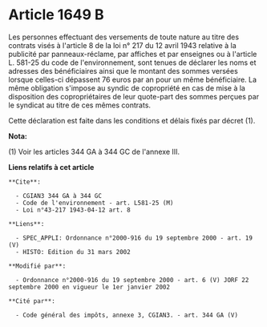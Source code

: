 # Article 1649 B

Les personnes effectuant des versements de toute nature au titre des contrats visés à l'article 8 de la loi n° 217 du 12
avril 1943 relative à la publicité par panneaux-réclame, par affiches et par enseignes ou à l'article L. 581-25 du code de
l'environnement, sont tenues de déclarer les noms et adresses des bénéficiaires ainsi que le montant des sommes versées
lorsque celles-ci dépassent 76 euros par an pour un même bénéficiaire. La même obligation s'impose au syndic de copropriété
en cas de mise à la disposition des copropriétaires de leur quote-part des sommes perçues par le syndicat au titre de ces
mêmes contrats.

Cette déclaration est faite dans les conditions et délais fixés par décret (1).

**Nota:**

(1) Voir les articles 344 GA à 344 GC de l'annexe III.

**Liens relatifs à cet article**

	**Cite**:

	  - CGIAN3 344 GA à 344 GC
	  - Code de l'environnement - art. L581-25 (M)
	  - Loi n°43-217 1943-04-12 art. 8

	**Liens**:

	  - SPEC_APPLI: Ordonnance n°2000-916 du 19 septembre 2000 - art. 19 (V)
	  - HISTO: Edition du 31 mars 2002

	**Modifié par**:

	  - Ordonnance n°2000-916 du 19 septembre 2000 - art. 6 (V) JORF 22 septembre 2000 en vigueur le 1er janvier 2002

	**Cité par**:

	  - Code général des impôts, annexe 3, CGIAN3. - art. 344 GA (V)
